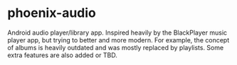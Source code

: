 # phoenix-audio
Android audio player/library app. Inspired heavily by the BlackPlayer music player app, but trying to better and more modern. For example, the concept of albums is heavily outdated and was mostly replaced by playlists. Some extra features are also added or TBD.
